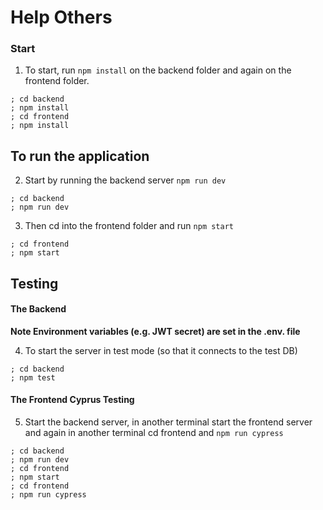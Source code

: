 # Help Others

### Start 
1. To start, run `npm install` on the backend folder and again on the frontend folder.
  ```
  ; cd backend
  ; npm install
  ; cd frontend
  ; npm install
  ```
## To run the application 
2. Start by running the backend server `npm run dev`
  ```
  ; cd backend
  ; npm run dev
  ```
3. Then cd into the frontend folder and run `npm start`
  ```
  ; cd frontend
  ; npm start
  ```
## Testing
#### The Backend
**Note Environment variables (e.g. JWT secret) are set in the .env. file**

4. To start the server in test mode (so that it connects to the test DB)
  ```
  ; cd backend
  ; npm test
  ```

#### The Frontend Cyprus Testing
5. Start the backend server, in another terminal start the frontend server and again in another terminal cd frontend and `npm run cypress`
  ```
  ; cd backend
  ; npm run dev
  ; cd frontend
  ; npm start
  ; cd frontend
  ; npm run cypress
  ```